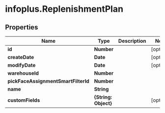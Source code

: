 # infoplus.ReplenishmentPlan

## Properties
Name | Type | Description | Notes
------------ | ------------- | ------------- | -------------
**id** | **Number** |  | [optional] 
**createDate** | **Date** |  | [optional] 
**modifyDate** | **Date** |  | [optional] 
**warehouseId** | **Number** |  | 
**pickFaceAssignmentSmartFilterId** | **Number** |  | 
**name** | **String** |  | 
**customFields** | **{String: Object}** |  | [optional] 


